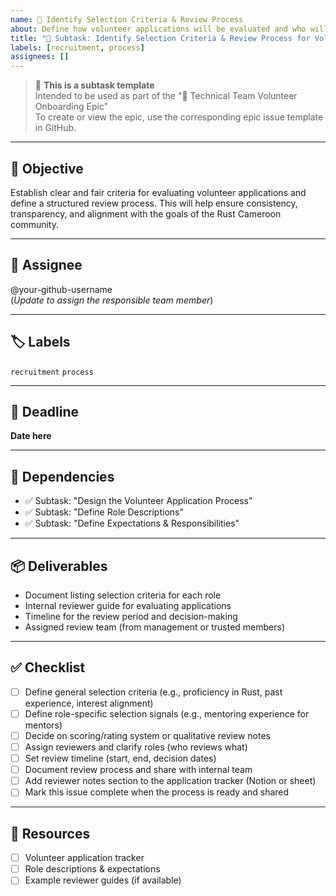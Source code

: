 ```yaml
---
name: 📝 Identify Selection Criteria & Review Process
about: Define how volunteer applications will be evaluated and who will review them.
title: "📝 Subtask: Identify Selection Criteria & Review Process for Volunteers"
labels: [recruitment, process]
assignees: []
---
```


> 📣 **This is a subtask template**  
> Intended to be used as part of the "📣 Technical Team Volunteer Onboarding Epic"  
> To create or view the epic, use the corresponding epic issue template in GitHub.

---

## 🎯 Objective

Establish clear and fair criteria for evaluating volunteer applications and define a structured review process. This will help ensure consistency, transparency, and alignment with the goals of the Rust Cameroon community.

---

## 👤 Assignee

@your-github-username  
(*Update to assign the responsible team member*)

---

## 🏷️ Labels

`recruitment` `process` 

---

## 📅 Deadline

**Date here**

---

## 🔗 Dependencies

- ✅ Subtask: "Design the Volunteer Application Process"
- ✅ Subtask: "Define Role Descriptions"
- ✅ Subtask: "Define Expectations & Responsibilities"

---

## 📦 Deliverables

- Document listing selection criteria for each role
- Internal reviewer guide for evaluating applications
- Timeline for the review period and decision-making
- Assigned review team (from management or trusted members)

---

## ✅ Checklist

- [ ] Define general selection criteria (e.g., proficiency in Rust, past experience, interest alignment)
- [ ] Define role-specific selection signals (e.g., mentoring experience for mentors)
- [ ] Decide on scoring/rating system or qualitative review notes
- [ ] Assign reviewers and clarify roles (who reviews what)
- [ ] Set review timeline (start, end, decision dates)
- [ ] Document review process and share with internal team
- [ ] Add reviewer notes section to the application tracker (Notion or sheet)
- [ ] Mark this issue complete when the process is ready and shared

---

## 📘 Resources

- [ ] Volunteer application tracker
- [ ] Role descriptions & expectations
- [ ] Example reviewer guides (if available)
